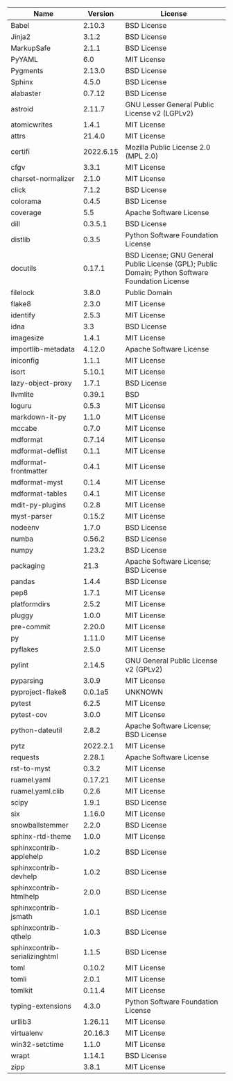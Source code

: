 | Name                          | Version   | License                                                                                          |
|-------------------------------|-----------|--------------------------------------------------------------------------------------------------|
| Babel                         | 2.10.3    | BSD License                                                                                      |
| Jinja2                        | 3.1.2     | BSD License                                                                                      |
| MarkupSafe                    | 2.1.1     | BSD License                                                                                      |
| PyYAML                        | 6.0       | MIT License                                                                                      |
| Pygments                      | 2.13.0    | BSD License                                                                                      |
| Sphinx                        | 4.5.0     | BSD License                                                                                      |
| alabaster                     | 0.7.12    | BSD License                                                                                      |
| astroid                       | 2.11.7    | GNU Lesser General Public License v2 (LGPLv2)                                                    |
| atomicwrites                  | 1.4.1     | MIT License                                                                                      |
| attrs                         | 21.4.0    | MIT License                                                                                      |
| certifi                       | 2022.6.15 | Mozilla Public License 2.0 (MPL 2.0)                                                             |
| cfgv                          | 3.3.1     | MIT License                                                                                      |
| charset-normalizer            | 2.1.0     | MIT License                                                                                      |
| click                         | 7.1.2     | BSD License                                                                                      |
| colorama                      | 0.4.5     | BSD License                                                                                      |
| coverage                      | 5.5       | Apache Software License                                                                          |
| dill                          | 0.3.5.1   | BSD License                                                                                      |
| distlib                       | 0.3.5     | Python Software Foundation License                                                               |
| docutils                      | 0.17.1    | BSD License; GNU General Public License (GPL); Public Domain; Python Software Foundation License |
| filelock                      | 3.8.0     | Public Domain                                                                                    |
| flake8                        | 2.3.0     | MIT License                                                                                      |
| identify                      | 2.5.3     | MIT License                                                                                      |
| idna                          | 3.3       | BSD License                                                                                      |
| imagesize                     | 1.4.1     | MIT License                                                                                      |
| importlib-metadata            | 4.12.0    | Apache Software License                                                                          |
| iniconfig                     | 1.1.1     | MIT License                                                                                      |
| isort                         | 5.10.1    | MIT License                                                                                      |
| lazy-object-proxy             | 1.7.1     | BSD License                                                                                      |
| llvmlite                      | 0.39.1    | BSD                                                                                              |
| loguru                        | 0.5.3     | MIT License                                                                                      |
| markdown-it-py                | 1.1.0     | MIT License                                                                                      |
| mccabe                        | 0.7.0     | MIT License                                                                                      |
| mdformat                      | 0.7.14    | MIT License                                                                                      |
| mdformat-deflist              | 0.1.1     | MIT License                                                                                      |
| mdformat-frontmatter          | 0.4.1     | MIT License                                                                                      |
| mdformat-myst                 | 0.1.4     | MIT License                                                                                      |
| mdformat-tables               | 0.4.1     | MIT License                                                                                      |
| mdit-py-plugins               | 0.2.8     | MIT License                                                                                      |
| myst-parser                   | 0.15.2    | MIT License                                                                                      |
| nodeenv                       | 1.7.0     | BSD License                                                                                      |
| numba                         | 0.56.2    | BSD License                                                                                      |
| numpy                         | 1.23.2    | BSD License                                                                                      |
| packaging                     | 21.3      | Apache Software License; BSD License                                                             |
| pandas                        | 1.4.4     | BSD License                                                                                      |
| pep8                          | 1.7.1     | MIT License                                                                                      |
| platformdirs                  | 2.5.2     | MIT License                                                                                      |
| pluggy                        | 1.0.0     | MIT License                                                                                      |
| pre-commit                    | 2.20.0    | MIT License                                                                                      |
| py                            | 1.11.0    | MIT License                                                                                      |
| pyflakes                      | 2.5.0     | MIT License                                                                                      |
| pylint                        | 2.14.5    | GNU General Public License v2 (GPLv2)                                                            |
| pyparsing                     | 3.0.9     | MIT License                                                                                      |
| pyproject-flake8              | 0.0.1a5   | UNKNOWN                                                                                          |
| pytest                        | 6.2.5     | MIT License                                                                                      |
| pytest-cov                    | 3.0.0     | MIT License                                                                                      |
| python-dateutil               | 2.8.2     | Apache Software License; BSD License                                                             |
| pytz                          | 2022.2.1  | MIT License                                                                                      |
| requests                      | 2.28.1    | Apache Software License                                                                          |
| rst-to-myst                   | 0.3.2     | MIT License                                                                                      |
| ruamel.yaml                   | 0.17.21   | MIT License                                                                                      |
| ruamel.yaml.clib              | 0.2.6     | MIT License                                                                                      |
| scipy                         | 1.9.1     | BSD License                                                                                      |
| six                           | 1.16.0    | MIT License                                                                                      |
| snowballstemmer               | 2.2.0     | BSD License                                                                                      |
| sphinx-rtd-theme              | 1.0.0     | MIT License                                                                                      |
| sphinxcontrib-applehelp       | 1.0.2     | BSD License                                                                                      |
| sphinxcontrib-devhelp         | 1.0.2     | BSD License                                                                                      |
| sphinxcontrib-htmlhelp        | 2.0.0     | BSD License                                                                                      |
| sphinxcontrib-jsmath          | 1.0.1     | BSD License                                                                                      |
| sphinxcontrib-qthelp          | 1.0.3     | BSD License                                                                                      |
| sphinxcontrib-serializinghtml | 1.1.5     | BSD License                                                                                      |
| toml                          | 0.10.2    | MIT License                                                                                      |
| tomli                         | 2.0.1     | MIT License                                                                                      |
| tomlkit                       | 0.11.4    | MIT License                                                                                      |
| typing-extensions             | 4.3.0     | Python Software Foundation License                                                               |
| urllib3                       | 1.26.11   | MIT License                                                                                      |
| virtualenv                    | 20.16.3   | MIT License                                                                                      |
| win32-setctime                | 1.1.0     | MIT License                                                                                      |
| wrapt                         | 1.14.1    | BSD License                                                                                      |
| zipp                          | 3.8.1     | MIT License                                                                                      |
